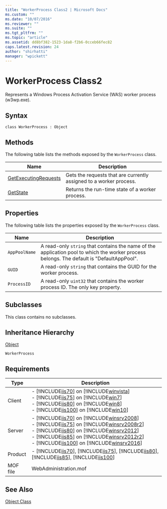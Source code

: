 ```yaml
---
title: "WorkerProcess Class2 | Microsoft Docs"
ms.custom: ""
ms.date: "10/07/2016"
ms.reviewer: ""
ms.suite: ""
ms.tgt_pltfrm: ""
ms.topic: "article"
ms.assetid: dd8bf382-1523-1da8-f2b6-0cceb66fec82
caps.latest.revision: 24
author: "shirhatti"
manager: "wpickett"
---
```

# WorkerProcess Class2
Represents a Windows Process Activation Service (WAS) worker process (w3wp.exe).  
  
## Syntax  
  
```vbs  
class WorkerProcess : Object  
```  
  
## Methods  
 The following table lists the methods exposed by the `WorkerProcess` class.  
  
|Name|Description|  
|----------|-----------------|  
|[GetExecutingRequests](../../reference/admin/workerprocess-getexecutingrequests-method2.md)|Gets the requests that are currently assigned to a worker process.|  
|[GetState](../../reference/admin/workerprocess-getstate-method2.md)|Returns the run-time state of a worker process.|  
  
## Properties  
 The following table lists the properties exposed by the `WorkerProcess` class.  
  
|Name|Description|  
|----------|-----------------|  
|`AppPoolName`|A read-only `string` that contains the name of the application pool to which the worker process belongs. The default is "DefaultAppPool".|  
|`GUID`|A read-only `string` that contains the GUID for the worker process.|  
|`ProcessID`|A read-only `uint32` that contains the worker process ID. The only key property.|  
  
## Subclasses  
 This class contains no subclasses.  
  
## Inheritance Hierarchy  
 [Object](../../reference/admin/object-class1.md)  
  
 `WorkerProcess`  
  
## Requirements  
  
|Type|Description|  
|----------|-----------------|  
|Client|-   [!INCLUDE[iis70](../../reference/admin/includes/iis70-md.md)] on [!INCLUDE[winvista](../../reference/admin/includes/winvista-md.md)]<br />-   [!INCLUDE[iis75](../../reference/admin/includes/iis75-md.md)] on [!INCLUDE[win7](../../reference/admin/includes/win7-md.md)]<br />-   [!INCLUDE[iis80](../../reference/admin/includes/iis80-md.md)] on [!INCLUDE[win8](../../reference/admin/includes/win8-md.md)]<br />-   [!INCLUDE[iis100](../../reference/admin/includes/iis100-md.md)] on [!INCLUDE[win10](../../reference/admin/includes/win10-md.md)]|  
|Server|-   [!INCLUDE[iis70](../../reference/admin/includes/iis70-md.md)] on [!INCLUDE[winsrv2008](../../reference/admin/includes/winsrv2008-md.md)]<br />-   [!INCLUDE[iis75](../../reference/admin/includes/iis75-md.md)] on [!INCLUDE[winsrv2008r2](../../reference/admin/includes/winsrv2008r2-md.md)]<br />-   [!INCLUDE[iis80](../../reference/admin/includes/iis80-md.md)] on [!INCLUDE[winsrv2012](../../reference/admin/includes/winsrv2012-md.md)]<br />-   [!INCLUDE[iis85](../../reference/admin/includes/iis85-md.md)] on [!INCLUDE[winsrv2012r2](../../reference/admin/includes/winsrv2012r2-md.md)]<br />-   [!INCLUDE[iis100](../../reference/admin/includes/iis100-md.md)] on [!INCLUDE[winsrv2016](../../reference/admin/includes/winsrv2016-md.md)]|  
|Product|-   [!INCLUDE[iis70](../../reference/admin/includes/iis70-md.md)], [!INCLUDE[iis75](../../reference/admin/includes/iis75-md.md)], [!INCLUDE[iis80](../../reference/admin/includes/iis80-md.md)], [!INCLUDE[iis85](../../reference/admin/includes/iis85-md.md)], [!INCLUDE[iis100](../../reference/admin/includes/iis100-md.md)]|  
|MOF file|WebAdministration.mof|  
  
## See Also  
 [Object Class](../../reference/admin/object-class1.md)